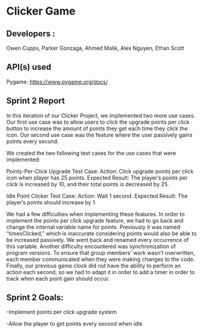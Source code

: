 # Clicker Game

## Developers :
Owen Cupps, Parker Gonzaga, Ahmed Malik, Alex Nguyen, Ethan Scott


## API(s) used
Pygame:
https://www.pygame.org/docs/

## Sprint 2 Report

In this iteration of our Clicker Project, we implemented two more use cases. Our first use case was to allow users to click the upgrade points per click button to increase the amount of points they get each time they click the icon. Our second use case was the feature where the user passively gains points every second. 

We created the two following test cases for the use cases that were implemented:

Points-Per-Click Upgrade Test Case:
Action:  Click upgrade points per click icon when player has 25 points.
Expected Result:  The player’s points per click is increased by 10, and their total points is decreased by 25.

Idle Point Clicker Test Case:
Action:  Wait 1 second.
Expected Result:  The player’s points should increase by 1.

We had a few difficulties when implementing these features. In order to implement the points per click upgrade feature, we had to go back and change the internal variable name for points. Previously it was named “timesClicked,” which is inaccurate considering points would also be able to be increased passively. We went back and renamed every occurrence of this variable. Another difficulty encountered was synchronization of program versions. To ensure that group members’ work wasn’t overwritten, each member communicated when they were making changes to the code. Finally, our previous game clock did not have the ability to perform an action each second, so we had to adapt it in order to add a timer in order to track when each point gain should occur.



## Sprint 2 Goals: 
-Implement points per click upgrade system

-Allow the player to get points every second when idle



